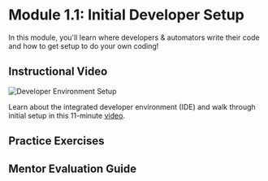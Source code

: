 # Module 1.1: Initial Developer Setup

In this module, you'll learn where developers & automators write their code and how to get setup to do your own coding! 

## Instructional Video

![Developer Environment Setup](https://github.com/user-attachments/assets/8d05637a-9596-4257-99c7-2077c9496cf4)

Learn about the integrated developer environment (IDE) and walk through initial setup in this 11-minute [video](https://youtu.be/UN0b3a2dKmc).

## Practice Exercises

## Mentor Evaluation Guide



